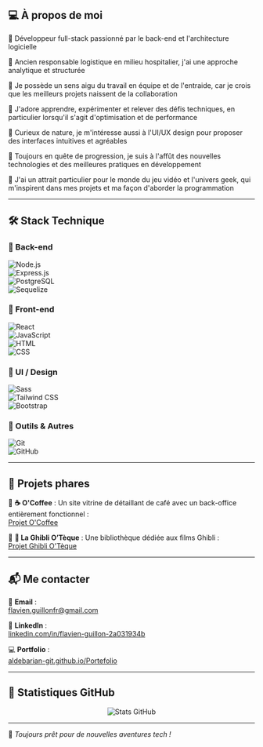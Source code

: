 ## 💻 **À propos de moi**  

🔹 Développeur full-stack passionné par le back-end et l'architecture logicielle  

🔹 Ancien responsable logistique en milieu hospitalier, j'ai une approche analytique et structurée  

🔹 Je possède un sens aigu du travail en équipe et de l'entraide, car je crois que les meilleurs projets naissent de la collaboration  

🔹 J'adore apprendre, expérimenter et relever des défis techniques, en particulier lorsqu'il s'agit d'optimisation et de performance  

🔹 Curieux de nature, je m'intéresse aussi à l'UI/UX design pour proposer des interfaces intuitives et agréables  

🔹 Toujours en quête de progression, je suis à l'affût des nouvelles technologies et des meilleures pratiques en développement  

🔹 J'ai un attrait particulier pour le monde du jeu vidéo et l'univers geek, qui m'inspirent dans mes projets et ma façon d'aborder la programmation  

---

## 🛠 **Stack Technique**  

### 🔹 Back-end  
![Node.js](https://img.shields.io/badge/Node.js-339933?style=for-the-badge&logo=nodedotjs&logoColor=white)  
![Express.js](https://img.shields.io/badge/Express.js-000000?style=for-the-badge&logo=express&logoColor=white)  
![PostgreSQL](https://img.shields.io/badge/PostgreSQL-4169E1?style=for-the-badge&logo=postgresql&logoColor=white)  
![Sequelize](https://img.shields.io/badge/Sequelize-52B0E7?style=for-the-badge&logo=sequelize&logoColor=white)  

### 🔹 Front-end  
![React](https://img.shields.io/badge/React-61DAFB?style=for-the-badge&logo=react&logoColor=black)  
![JavaScript](https://img.shields.io/badge/JavaScript-F7DF1E?style=for-the-badge&logo=javascript&logoColor=black)  
![HTML](https://img.shields.io/badge/HTML5-E34F26?style=for-the-badge&logo=html5&logoColor=white)  
![CSS](https://img.shields.io/badge/CSS3-1572B6?style=for-the-badge&logo=css3&logoColor=white)  

### 🎨 UI / Design  
![Sass](https://img.shields.io/badge/Sass-CC6699?style=for-the-badge&logo=sass&logoColor=white)  
![Tailwind CSS](https://img.shields.io/badge/Tailwind_CSS-38B2AC?style=for-the-badge&logo=tailwind-css&logoColor=white)  
![Bootstrap](https://img.shields.io/badge/Bootstrap-7952B3?style=for-the-badge&logo=bootstrap&logoColor=white)  

### 🔹 Outils & Autres  
![Git](https://img.shields.io/badge/Git-F05032?style=for-the-badge&logo=git&logoColor=white)  
![GitHub](https://img.shields.io/badge/GitHub-181717?style=for-the-badge&logo=github&logoColor=white)  

---

## 📌 **Projets phares**  

🔹 **☕ O'Coffee** : Un site vitrine de détaillant de café avec un back-office entièrement fonctionnel :  
[Projet O'Coffee](https://ocoffee-production-4b58.up.railway.app)  

🔹 **📖 La Ghibli O’Tèque** : Une bibliothèque dédiée aux films Ghibli :  
[Projet Ghibli O'Tèque](https://github.com/Aldebarian-git/GhibliO-Theque)  

---

## 📬 **Me contacter**  

📧 **Email** :  
[flavien.guillonfr@gmail.com](mailto:flavien.guillonfr@gmail.com)  

💼 **LinkedIn** :  
[linkedin.com/in/flavien-guillon-2a031934b](https://www.linkedin.com/in/flavien-guillon-2a031934b/)  

💻 **Portfolio** :  
[aldebarian-git.github.io/Portefolio](https://aldebarian-git.github.io/Portefolio/)  

---

## 🎯 **Statistiques GitHub**  

<p align="center">
  <img src="https://github-readme-stats.vercel.app/api?username=Aldebarian-git&show_icons=true&theme=radical" alt="Stats GitHub">
</p>

---

🚀 *Toujours prêt pour de nouvelles aventures tech !*  





